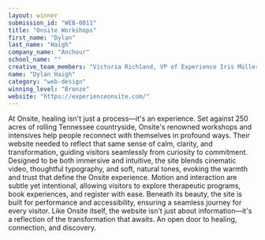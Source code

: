 ```yaml
---
layout: winner
submission_id: "WEB-0011"
title: "Onsite Workshops"
first_name: "Dylan"
last_name: "Haigh"
company_name: "Anchour"
school_name: ""
creative_team_members: "Victoria Richland, VP of Experience Iris Müller, UI Designer Rory McGuire, Senior Front-End Developer Brianna Davidson, Senior Product Manager Krystle Thomas, Content Strategist Matt Robitaille, VP of Development Jessica Richland, Director of Project Management Aimee Labbe, VP of Client Services"
name: "Dylan Haigh"
category: "web-design"
winning_level: "Bronze"
website: "https://experienceonsite.com/"
---
```


At Onsite, healing isn't just a process—it's an experience. Set against 250 acres of rolling Tennessee countryside, Onsite's renowned workshops and intensives help people reconnect with themselves in profound ways. Their website needed to reflect that same sense of calm, clarity, and transformation, guiding visitors seamlessly from curiosity to commitment. Designed to be both immersive and intuitive, the site blends cinematic video, thoughtful typography, and soft, natural tones, evoking the warmth and trust that define the Onsite experience. Motion and interaction are subtle yet intentional, allowing visitors to explore therapeutic programs, book experiences, and register with ease. Beneath its beauty, the site is built for performance and accessibility, ensuring a seamless journey for every visitor. Like Onsite itself, the website isn't just about information—it's a reflection of the transformation that awaits. An open door to healing, connection, and discovery.
